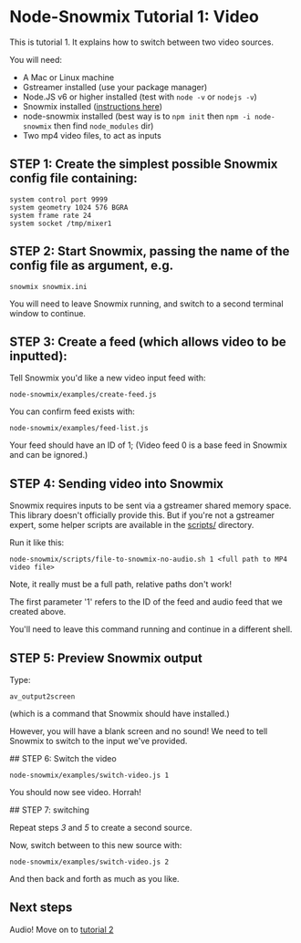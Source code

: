 # Node-Snowmix Tutorial 1: Video

This is tutorial 1. It explains how to switch between two video sources.

You will need:

* A Mac or Linux machine
* Gstreamer installed (use your package manager)
* Node.JS v6 or higher installed (test with `node -v` or `nodejs -v`)
* Snowmix installed ([instructions here](http://snowmix.sourceforge.net/Intro/compileandinstall.html))
* node-snowmix installed (best way is to `npm init` then `npm -i node-snowmix` then find `node_modules` dir)
* Two mp4 video files, to act as inputs

## STEP 1: Create the simplest possible Snowmix config file containing:

    system control port 9999
    system geometry 1024 576 BGRA
    system frame rate 24
    system socket /tmp/mixer1

## STEP 2: Start Snowmix, passing the name of the config file as argument, e.g.

    snowmix snowmix.ini

You will need to leave Snowmix running, and switch to a second terminal window to continue.

## STEP 3: Create a feed (which allows video to be inputted):

Tell Snowmix you'd like a new video input feed with:

    node-snowmix/examples/create-feed.js

You can confirm feed exists with:

    node-snowmix/examples/feed-list.js

Your feed should have an ID of 1;
(Video feed 0 is a base feed in Snowmix and can be ignored.)

## STEP 4: Sending video into Snowmix

Snowmix requires inputs to be sent via a gstreamer shared memory space.
This library doesn't officially provide this. But if you're not a gstreamer expert,
some helper scripts are available in the [scripts/](../scripts/) directory.

Run it like this:

    node-snowmix/scripts/file-to-snowmix-no-audio.sh 1 <full path to MP4 video file>

Note, it really must be a full path, relative paths don't work!

The first parameter '1' refers to the ID of the feed and audio feed that we created above.

You'll need to leave this command running and continue in a different shell.

## STEP 5: Preview Snowmix output

Type:

    av_output2screen

(which is a command that Snowmix should have installed.)

However, you will have a blank screen and no sound!
We need to tell Snowmix to switch to the input we've provided.

## STEP 6: Switch the video

    node-snowmix/examples/switch-video.js 1

You should now see video. Horrah!

## STEP 7: switching

Repeat steps *3* and *5* to create a second source.

Now, switch between to this new source with:

    node-snowmix/examples/switch-video.js 2

And then back and forth as much as you like.

## Next steps

Audio! Move on to [tutorial 2](tutorial2--switching-audio.md)

